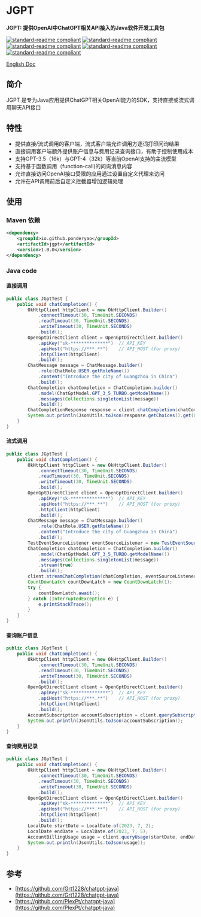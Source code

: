 # JGPT
**JGPT: 提供OpenAI中ChatGPT相关API接入的Java软件开发工具包**

[![standard-readme compliant](https://img.shields.io/badge/JDK-1.8+-brightgreen.svg?style=flat-square)](https://github.com/ponderyao/agile-decision-engine)
[![standard-readme compliant](https://img.shields.io/badge/Maven-3.8.6-brightgreen.svg?style=flat-square)](https://github.com/ponderyao/agile-decision-engine)
[![standard-readme compliant](https://img.shields.io/badge/OkHttp-4.10.0-pink.svg?style=flat-square)](https://github.com/ponderyao/agile-decision-engine)
[![standard-readme compliant](https://img.shields.io/badge/jtokkit-0.5.0-orange.svg?style=flat-square)](https://github.com/ponderyao/agile-decision-engine)
[![standard-readme compliant](https://img.shields.io/badge/License-Apache2.0-blue.svg?style=flat-square)](https://github.com/ponderyao/agile-decision-engine)

[English Doc](https://github.com/ponderyao/jgpt/blob/main/README.md)

## 简介
JGPT 是专为Java应用提供ChatGPT相关OpenAI能力的SDK，支持直接或流式调用聊天API接口

## 特性
- 提供直接/流式调用的客户端，流式客户端允许调用方逐词打印问询结果
- 直接调用客户端额外提供账户信息与费用记录查询接口，有助于控制使用成本
- 支持GPT-3.5（16k）与GPT-4（32k）等当前OpenAI支持的主流模型
- 支持基于函数调用（function-call)的问询消息内容
- 允许直接访问OpenAI接口受限的应用通过设置自定义代理来访问
- 允许在API调用前后自定义拦截器增加逻辑处理

## 使用
### Maven 依赖
```xml
<dependency>
    <groupId>io.github.ponderyao</groupId>
    <artifactId>jgpt</artifactId>
    <version>1.0.0</version>
</dependency>
```
### Java code
#### 直接调用
```java
public class JGptTest {
    public void chatCompletion() {
        OkHttpClient httpClient = new OkHttpClient.Builder()
            .connectTimeout(30, TimeUnit.SECONDS)
            .readTimeout(30, TimeUnit.SECONDS)
            .writeTimeout(30, TimeUnit.SECONDS)
            .build();
        OpenGptDirectClient client = OpenGptDirectClient.builder()
            .apiKey("sk-**************")  // API_KEY
            .apiHost("https://***.**")    // API_HOST (for proxy)
            .httpClient(httpClient)
            .build();
        ChatMessage message = ChatMessage.builder()
            .role(ChatRole.USER.getRoleName())
            .content("Introduce the city of Guangzhou in China")
            .build();
        ChatCompletion chatCompletion = ChatCompletion.builder()
            .model(ChatGptModel.GPT_3_5_TURBO.getModelName())
            .messages(Collections.singletonList(message))
            .build();
        ChatCompletionResponse response = client.chatCompletion(chatCompletion);
        System.out.println(JsonUtils.toJson(response.getChoices().get(0).getMessage()));
    }
}
```
#### 流式调用
```java
public class JGptTest {
    public void chatCompletion() {
        OkHttpClient httpClient = new OkHttpClient.Builder()
            .connectTimeout(30, TimeUnit.SECONDS)
            .readTimeout(30, TimeUnit.SECONDS)
            .writeTimeout(30, TimeUnit.SECONDS)
            .build();
        OpenGptDirectClient client = OpenGptDirectClient.builder()
            .apiKey("sk-**************")  // API_KEY
            .apiHost("https://***.**")    // API_HOST (for proxy)
            .httpClient(httpClient)
            .build();
        ChatMessage message = ChatMessage.builder()
            .role(ChatRole.USER.getRoleName())
            .content("Introduce the city of Guangzhou in China")
            .build();
        TestEventSourceListener eventSourceListener = new TestEventSourceListener();
        ChatCompletion chatCompletion = ChatCompletion.builder()
            .model(ChatGptModel.GPT_3_5_TURBO.getModelName())
            .messages(Collections.singletonList(message))
            .stream(true)
            .build();
        client.streamChatCompletion(chatCompletion, eventSourceListener);
        CountDownLatch countDownLatch = new CountDownLatch(1);
        try {
            countDownLatch.await();
        } catch (InterruptedException e) {
            e.printStackTrace();
        }
    }
}
```
#### 查询账户信息
```java
public class JGptTest {
    public void chatCompletion() {
        OkHttpClient httpClient = new OkHttpClient.Builder()
            .connectTimeout(30, TimeUnit.SECONDS)
            .readTimeout(30, TimeUnit.SECONDS)
            .writeTimeout(30, TimeUnit.SECONDS)
            .build();
        OpenGptDirectClient client = OpenGptDirectClient.builder()
            .apiKey("sk-**************")  // API_KEY
            .apiHost("https://***.**")    // API_HOST (for proxy)
            .httpClient(httpClient)
            .build();
        AccountSubscription accountSubscription = client.querySubscription();
        System.out.println(JsonUtils.toJson(accountSubscription));
    }
}
```
#### 查询费用记录
```java
public class JGptTest {
    public void chatCompletion() {
        OkHttpClient httpClient = new OkHttpClient.Builder()
            .connectTimeout(30, TimeUnit.SECONDS)
            .readTimeout(30, TimeUnit.SECONDS)
            .writeTimeout(30, TimeUnit.SECONDS)
            .build();
        OpenGptDirectClient client = OpenGptDirectClient.builder()
            .apiKey("sk-**************")  // API_KEY
            .apiHost("https://***.**")    // API_HOST (for proxy)
            .httpClient(httpClient)
            .build();
        LocalDate startDate = LocalDate.of(2023, 7, 2);
        LocalDate endDate = LocalDate.of(2023, 7, 5);
        AccountBillingUsage usage = client.queryUsage(startDate, endDate);
        System.out.println(JsonUtils.toJson(usage));
    }
}
```

## 参考
- [https://github.com/Grt1228/chatgpt-java](https://github.com/Grt1228/chatgpt-java)
- [https://github.com/PlexPt/chatgpt-java](https://github.com/PlexPt/chatgpt-java)